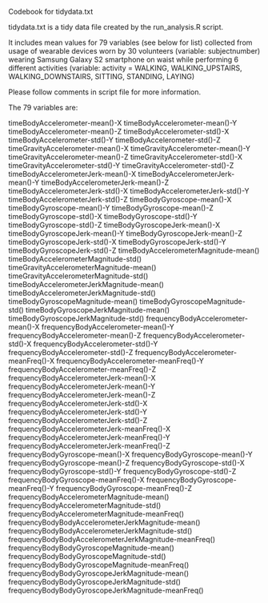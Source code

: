 Codebook for tidydata.txt

tidydata.txt is a tidy data file created by the run_analysis.R script.

It includes mean values for 79 variables (see below for list) collected from usage of wearable devices worn by 30 volunteers (variable: subjectnumber) wearing Samsung Galaxy S2 smartphone on waist while performing 6 different activities (variable: activity = WALKING, WALKING_UPSTAIRS, WALKING_DOWNSTAIRS, SITTING, STANDING, LAYING)

Please follow comments in script file for more information.

The 79 variables are: 

timeBodyAccelerometer-mean()-X
timeBodyAccelerometer-mean()-Y
timeBodyAccelerometer-mean()-Z
timeBodyAccelerometer-std()-X
timeBodyAccelerometer-std()-Y 
timeBodyAccelerometer-std()-Z 
timeGravityAccelerometer-mean()-X 
timeGravityAccelerometer-mean()-Y 
timeGravityAccelerometer-mean()-Z 
timeGravityAccelerometer-std()-X 
timeGravityAccelerometer-std()-Y 
timeGravityAccelerometer-std()-Z 
timeBodyAccelerometerJerk-mean()-X 
timeBodyAccelerometerJerk-mean()-Y 
timeBodyAccelerometerJerk-mean()-Z 
timeBodyAccelerometerJerk-std()-X 
timeBodyAccelerometerJerk-std()-Y 
timeBodyAccelerometerJerk-std()-Z 
timeBodyGyroscope-mean()-X 
timeBodyGyroscope-mean()-Y 
timeBodyGyroscope-mean()-Z 
timeBodyGyroscope-std()-X 
timeBodyGyroscope-std()-Y 
timeBodyGyroscope-std()-Z 
timeBodyGyroscopeJerk-mean()-X 
timeBodyGyroscopeJerk-mean()-Y 
timeBodyGyroscopeJerk-mean()-Z 
timeBodyGyroscopeJerk-std()-X 
timeBodyGyroscopeJerk-std()-Y 
timeBodyGyroscopeJerk-std()-Z 
timeBodyAccelerometerMagnitude-mean() 
timeBodyAccelerometerMagnitude-std() 
timeGravityAccelerometerMagnitude-mean() 
timeGravityAccelerometerMagnitude-std() 
timeBodyAccelerometerJerkMagnitude-mean() 
timeBodyAccelerometerJerkMagnitude-std() 
timeBodyGyroscopeMagnitude-mean() 
timeBodyGyroscopeMagnitude-std() 
timeBodyGyroscopeJerkMagnitude-mean() 
timeBodyGyroscopeJerkMagnitude-std() 
frequencyBodyAccelerometer-mean()-X 
frequencyBodyAccelerometer-mean()-Y 
frequencyBodyAccelerometer-mean()-Z 
frequencyBodyAccelerometer-std()-X 
frequencyBodyAccelerometer-std()-Y 
frequencyBodyAccelerometer-std()-Z 
frequencyBodyAccelerometer-meanFreq()-X 
frequencyBodyAccelerometer-meanFreq()-Y 
frequencyBodyAccelerometer-meanFreq()-Z 
frequencyBodyAccelerometerJerk-mean()-X 
frequencyBodyAccelerometerJerk-mean()-Y 
frequencyBodyAccelerometerJerk-mean()-Z 
frequencyBodyAccelerometerJerk-std()-X 
frequencyBodyAccelerometerJerk-std()-Y 
frequencyBodyAccelerometerJerk-std()-Z 
frequencyBodyAccelerometerJerk-meanFreq()-X 
frequencyBodyAccelerometerJerk-meanFreq()-Y 
frequencyBodyAccelerometerJerk-meanFreq()-Z 
frequencyBodyGyroscope-mean()-X 
frequencyBodyGyroscope-mean()-Y 
frequencyBodyGyroscope-mean()-Z 
frequencyBodyGyroscope-std()-X 
frequencyBodyGyroscope-std()-Y 
frequencyBodyGyroscope-std()-Z 
frequencyBodyGyroscope-meanFreq()-X 
frequencyBodyGyroscope-meanFreq()-Y 
frequencyBodyGyroscope-meanFreq()-Z 
frequencyBodyAccelerometerMagnitude-mean() 
frequencyBodyAccelerometerMagnitude-std() 
frequencyBodyAccelerometerMagnitude-meanFreq() 
frequencyBodyBodyAccelerometerJerkMagnitude-mean() 
frequencyBodyBodyAccelerometerJerkMagnitude-std() 
frequencyBodyBodyAccelerometerJerkMagnitude-meanFreq() 
frequencyBodyBodyGyroscopeMagnitude-mean() 
frequencyBodyBodyGyroscopeMagnitude-std() 
frequencyBodyBodyGyroscopeMagnitude-meanFreq() 
frequencyBodyBodyGyroscopeJerkMagnitude-mean() 
frequencyBodyBodyGyroscopeJerkMagnitude-std() 
frequencyBodyBodyGyroscopeJerkMagnitude-meanFreq() 


